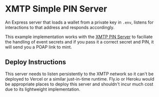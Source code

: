 # XMTP Simple PIN Server

An Express server that loads a wallet from a private key in `.env`,  listens for interactions to that address and responds accordingly.

This example implementation works with the [XMTP PIN Server](https://github.com/backseats/xmtp-pin-server) to faciliate the handling of event secrets and if you pass it a correct secret and PIN, it will send you a POAP link to mint.

## Deploy Instructions

This server needs to listen persistently to the XMTP network so it can't be deployed to Vercel or a similar just-in-time runtime. Fly.io or Heroku would be appropriate places to deploy this server and shouldn't incur much cost due to its lightweight implementation.
